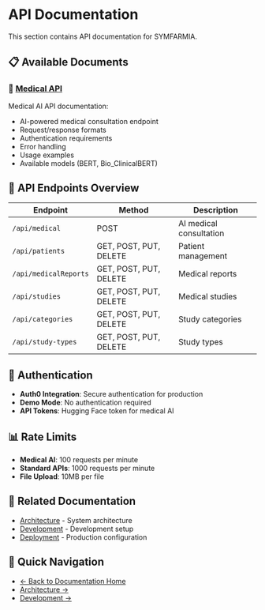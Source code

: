 # API Documentation

This section contains API documentation for SYMFARMIA.

## 📋 Available Documents

### 🏥 [Medical API](./medical-api.md)
Medical AI API documentation:
- AI-powered medical consultation endpoint
- Request/response formats
- Authentication requirements
- Error handling
- Usage examples
- Available models (BERT, Bio_ClinicalBERT)

## 🔌 API Endpoints Overview

| Endpoint | Method | Description |
|----------|--------|-------------|
| `/api/medical` | POST | AI medical consultation |
| `/api/patients` | GET, POST, PUT, DELETE | Patient management |
| `/api/medicalReports` | GET, POST, PUT, DELETE | Medical reports |
| `/api/studies` | GET, POST, PUT, DELETE | Medical studies |
| `/api/categories` | GET, POST, PUT, DELETE | Study categories |
| `/api/study-types` | GET, POST, PUT, DELETE | Study types |

## 🔑 Authentication

- **Auth0 Integration**: Secure authentication for production
- **Demo Mode**: No authentication required
- **API Tokens**: Hugging Face token for medical AI

## 📊 Rate Limits

- **Medical AI**: 100 requests per minute
- **Standard APIs**: 1000 requests per minute
- **File Upload**: 10MB per file

## 🔗 Related Documentation

- [Architecture](../architecture/) - System architecture
- [Development](../development/) - Development setup
- [Deployment](../deployment/) - Production configuration

## 🚀 Quick Navigation

- [← Back to Documentation Home](../README.md)
- [Architecture →](../architecture/)
- [Development →](../development/)